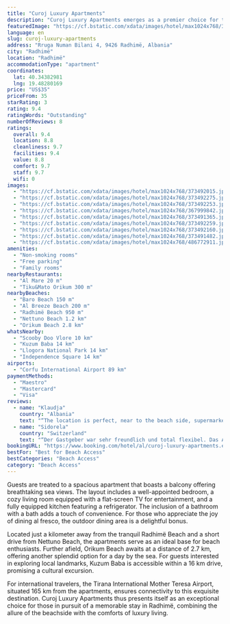 ```yaml
---
title: "Curoj Luxury Apartments"
description: "Curoj Luxury Apartments emerges as a premier choice for travelers seeking a blend of comfort and convenience in Radhimë, Vlorë County."
featuredImage: "https://cf.bstatic.com/xdata/images/hotel/max1024x768/373492015.jpg?k=55b01a1528a0424e394484ac5dcfb293155b4265f55d0b4b83ec977b1aeb1445&o=&hp=1"
language: en
slug: curoj-luxury-apartments
address: "Rruga Numan Bilani 4, 9426 Radhimë, Albania"
city: "Radhimë"
location: "Radhimë"
accommodationType: "apartment"
coordinates:
  lat: 40.34382981
  lng: 19.48280169
price: "US$35"
priceFrom: 35
starRating: 3
rating: 9.4
ratingWords: "Outstanding"
numberOfReviews: 8
ratings:
  overall: 9.4
  location: 8.8
  cleanliness: 9.7
  facilities: 9.4
  value: 8.8
  comfort: 9.7
  staff: 9.7
  wifi: 0
images:
  - "https://cf.bstatic.com/xdata/images/hotel/max1024x768/373492015.jpg?k=55b01a1528a0424e394484ac5dcfb293155b4265f55d0b4b83ec977b1aeb1445&o=&hp=1"
  - "https://cf.bstatic.com/xdata/images/hotel/max1024x768/373492275.jpg?k=1fd91f4ae86186b1616d500ea6c892ea95eade3c566d9af59f0a3fcf2187e281&o=&hp=1"
  - "https://cf.bstatic.com/xdata/images/hotel/max1024x768/373492253.jpg?k=4dc4bd464e282bc28c5ca4c873f64277aa08f5918f6e2623b47b840a5f29841a&o=&hp=1"
  - "https://cf.bstatic.com/xdata/images/hotel/max1024x768/367999842.jpg?k=3ca1fe8eb910537afcd93e927b96a6021d3d02dbd07e8dab1fbe2fa3d1471aa7&o=&hp=1"
  - "https://cf.bstatic.com/xdata/images/hotel/max1024x768/373491365.jpg?k=798c9eddc04f28fc6ccc4a74f0bc69706093abbe298f06ee3ad23eede8eb7ccf&o=&hp=1"
  - "https://cf.bstatic.com/xdata/images/hotel/max1024x768/373492259.jpg?k=63d187a402390d4c2591021fb960d75ede49b2c654d1aeea9d4c86950fc4530a&o=&hp=1"
  - "https://cf.bstatic.com/xdata/images/hotel/max1024x768/373492160.jpg?k=60b652e9b8f2b565fd8f8ac2c5a9c7a763141eb9e07a23cdf926dd5f9ee9131c&o=&hp=1"
  - "https://cf.bstatic.com/xdata/images/hotel/max1024x768/373491482.jpg?k=cad33e14cb70e6d427eecd0de82c12b68a070ce08520488581d7a1f6fb4b3034&o=&hp=1"
  - "https://cf.bstatic.com/xdata/images/hotel/max1024x768/486772911.jpg?k=af625dab461e27e2d543896539b4de065ba5c85d957b4caad990017bf57370b8&o=&hp=1"
amenities:
  - "Non-smoking rooms"
  - "Free parking"
  - "Family rooms"
nearbyRestaurants:
  - "Al Mare 20 m"
  - "Tiku&Mato Orikum 300 m"
nearbyBeaches:
  - "Baro Beach 150 m"
  - "Al Breeze Beach 200 m"
  - "Radhimë Beach 950 m"
  - "Nettuno Beach 1.2 km"
  - "Orikum Beach 2.8 km"
whatsNearby:
  - "Scooby Doo Vlore 10 km"
  - "Kuzum Baba 14 km"
  - "Llogora National Park 14 km"
  - "Independence Square 14 km"
airports:
  - "Corfu International Airport 89 km"
paymentMethods:
  - "Maestro"
  - "Mastercard"
  - "Visa"
reviews:
  - name: "Klaudja"
    country: "Albania"
    text: "“The location is perfect, near to the beach side, supermarket downstairs of apartament.Sunset spectacular. The apartament has all the facilities, washing machine, conditioner, tables 1 in kitchen and 1 in balcony, toaster plates, pan for cooking...”"
  - name: "Sidorela"
    country: "Switzerland"
    text: "“Der Gastgeber war sehr freundlich und total flexibel. Das Apartment ist genügend gross für 3 bis 4 Personen.”"
bookingURL: "https://www.booking.com/hotel/al/curoj-luxury-apartments.en-gb.html?aid=8035640"
bestFor: "Best for Beach Access"
bestCategories: "Beach Access"
category: "Beach Access"
---
```


Guests are treated to a spacious apartment that boasts a balcony offering breathtaking sea views. The layout includes a well-appointed bedroom, a cozy living room equipped with a flat-screen TV for entertainment, and a fully equipped kitchen featuring a refrigerator. The inclusion of a bathroom with a bath adds a touch of convenience. For those who appreciate the joy of dining al fresco, the outdoor dining area is a delightful bonus.

Located just a kilometer away from the tranquil Radhimë Beach and a short drive from Nettuno Beach, the apartments serve as an ideal base for beach enthusiasts. Further afield, Orikum Beach awaits at a distance of 2.7 km, offering another splendid option for a day by the sea. For guests interested in exploring local landmarks, Kuzum Baba is accessible within a 16 km drive, promising a cultural excursion.

For international travelers, the Tirana International Mother Teresa Airport, situated 165 km from the apartments, ensures connectivity to this exquisite destination. Curoj Luxury Apartments thus presents itself as an exceptional choice for those in pursuit of a memorable stay in Radhimë, combining the allure of the beachside with the comforts of luxury living.